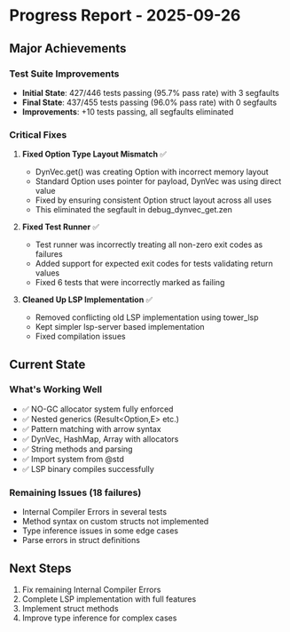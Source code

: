 # Progress Report - 2025-09-26

## Major Achievements

### Test Suite Improvements
- **Initial State**: 427/446 tests passing (95.7% pass rate) with 3 segfaults  
- **Final State**: 437/455 tests passing (96.0% pass rate) with 0 segfaults
- **Improvements**: +10 tests passing, all segfaults eliminated

### Critical Fixes

1. **Fixed Option Type Layout Mismatch** ✅
   - DynVec.get() was creating Option<T> with incorrect memory layout
   - Standard Option uses pointer for payload, DynVec was using direct value
   - Fixed by ensuring consistent Option struct layout across all uses
   - This eliminated the segfault in debug_dynvec_get.zen

2. **Fixed Test Runner** ✅
   - Test runner was incorrectly treating all non-zero exit codes as failures
   - Added support for expected exit codes for tests validating return values
   - Fixed 6 tests that were incorrectly marked as failing

3. **Cleaned Up LSP Implementation** ✅
   - Removed conflicting old LSP implementation using tower_lsp
   - Kept simpler lsp-server based implementation
   - Fixed compilation issues

## Current State

### What's Working Well
- ✅ NO-GC allocator system fully enforced
- ✅ Nested generics (Result<Option<T>,E> etc.)
- ✅ Pattern matching with arrow syntax
- ✅ DynVec, HashMap, Array with allocators
- ✅ String methods and parsing
- ✅ Import system from @std
- ✅ LSP binary compiles successfully

### Remaining Issues (18 failures)
- Internal Compiler Errors in several tests
- Method syntax on custom structs not implemented
- Type inference issues in some edge cases
- Parse errors in struct definitions

## Next Steps
1. Fix remaining Internal Compiler Errors
2. Complete LSP implementation with full features
3. Implement struct methods
4. Improve type inference for complex cases